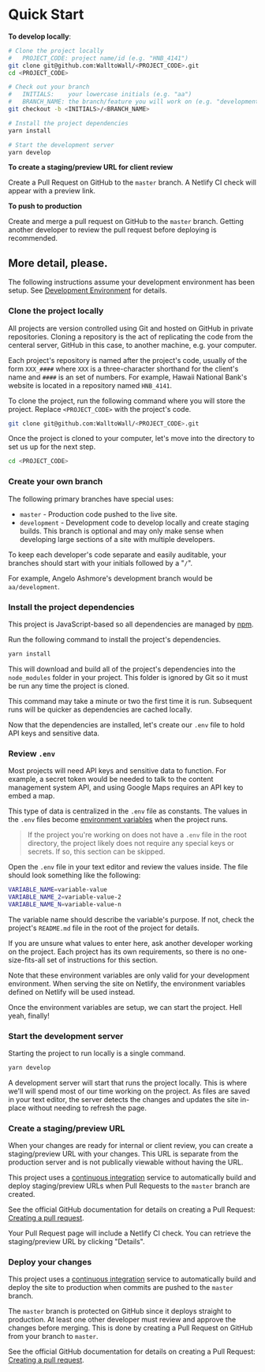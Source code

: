 # Quick Start

**To develop locally**:

```sh
# Clone the project locally
#   PROJECT_CODE: project name/id (e.g. "HNB_4141")
git clone git@github.com:WalltoWall/<PROJECT_CODE>.git
cd <PROJECT_CODE>

# Check out your branch
#   INITIALS:    your lowercase initials (e.g. "aa")
#   BRANCH_NAME: the branch/feature you will work on (e.g. "development")
git checkout -b <INITIALS>/<BRANCH_NAME>

# Install the project dependencies
yarn install

# Start the development server
yarn develop
```

**To create a staging/preview URL for client review**

Create a Pull Request on GitHub to the `master` branch. A Netlify CI check will
appear with a preview link.

**To push to production**

Create and merge a pull request on GitHub to the `master` branch. Getting
another developer to review the pull request before deploying is recommended.

## More detail, please.

The following instructions assume your development environment has been setup.
See [Development Environment][development-environment] for details.

### Clone the project locally

All projects are version controlled using Git and hosted on GitHub in private
repositories. Cloning a repository is the act of replicating the code from the
centeral server, GitHub in this case, to another machine, e.g. your computer.

Each project's repository is named after the project's code, usually of the form
`XXX_####` where `XXX` is a three-character shorthand for the client's name and
`####` is an set of numbers. For example, Hawaii National Bank's website is
located in a repository named `HNB_4141`.

To clone the project, run the following command where you will store the
project. Replace `<PROJECT_CODE>` with the project's code.

```sh
git clone git@github.com:WalltoWall/<PROJECT_CODE>.git
```

Once the project is cloned to your computer, let's move into the directory to
set us up for the next step.

```sh
cd <PROJECT_CODE>
```

### Create your own branch

The following primary branches have special uses:

-   `master` - Production code pushed to the live site.
-   `development` - Development code to develop locally and create staging
    builds. This branch is optional and may only make sense when developing
    large sections of a site with multiple developers.

To keep each developer's code separate and easily auditable, your branches
should start with your initials followed by a "`/`".

For example, Angelo Ashmore's development branch would be `aa/development`.

### Install the project dependencies

This project is JavaScript-based so all dependencies are managed by [npm][npm].

Run the following command to install the project's dependencies.

```sh
yarn install
```

This will download and build all of the project's dependencies into the
`node_modules` folder in your project. This folder is ignored by Git so it must
be run any time the project is cloned.

This command may take a minute or two the first time it is run. Subsequent runs
will be quicker as dependencies are cached locally.

Now that the dependencies are installed, let's create our `.env` file to hold
API keys and sensitive data.

### Review `.env`

Most projects will need API keys and sensitive data to function. For example, a
secret token would be needed to talk to the content management system API, and
using Google Maps requires an API key to embed a map.

This type of data is centralized in the `.env` file as constants. The values in
the `.env` files become [environment variables][environment-variables] when the
project runs.

> If the project you're working on does not have a `.env` file in the root
> directory, the project likely does not require any special keys or secrets. If
> so, this section can be skipped.

Open the `.env` file in your text editor and review the values inside. The file
should look something like the following:

```sh
VARIABLE_NAME=variable-value
VARIABLE_NAME_2=variable-value-2
VARIABLE_NAME_N=variable-value-n
```

The variable name should describe the variable's purpose. If not, check the
project's `README.md` file in the root of the project for details.

If you are unsure what values to enter here, ask another developer working on
the project. Each project has its own requirements, so there is no
one-size-fits-all set of instructions for this section.

Note that these environment variables are only valid for your development
environment. When serving the site on Netlify, the environment variables defined
on Netlify will be used instead.

Once the environment variables are setup, we can start the project. Hell yeah,
finally!

### Start the development server

Starting the project to run locally is a single command.

```sh
yarn develop
```

A development server will start that runs the project locally. This is where
we'll will spend most of our time working on the project. As files are saved in
your text editor, the server detects the changes and updates the site in-place
without needing to refresh the page.

### Create a staging/preview URL

When your changes are ready for internal or client review, you can create a
staging/preview URL with your changes. This URL is separate from the production
server and is not publically viewable without having the URL.

This project uses a [continuous integration][continuous-integration] service to
automatically build and deploy staging/preview URLs when Pull Requests to the
`master` branch are created.

See the official GitHub documentation for details on creating a Pull Request:
[Creating a pull request][pull-request].

Your Pull Request page will include a Netlify CI check. You can retrieve the
staging/preview URL by clicking "Details".

### Deploy your changes

This project uses a [continuous integration][continuous-integration] service to
automatically build and deploy the site to production when commits are pushed to
the `master` branch.

The `master` branch is protected on GitHub since it deploys straight to
production. At least one other developer must review and approve the changes
before merging. This is done by creating a Pull Request on GitHub from your
branch to `master`.

See the official GitHub documentation for details on creating a Pull Request:
[Creating a pull request][pull-request].

[development-environment]: development-environment.md
[npm]: https://www.npmjs.com/
[environment-variables]: https://en.wikipedia.org/wiki/Environment_variable#Unix
[continuous-integration]: https://www.netlify.com/docs/continuous-deployment/
[pull-request]:
	https://help.github.com/articles/creating-a-pull-request/#creating-the-pull-request
